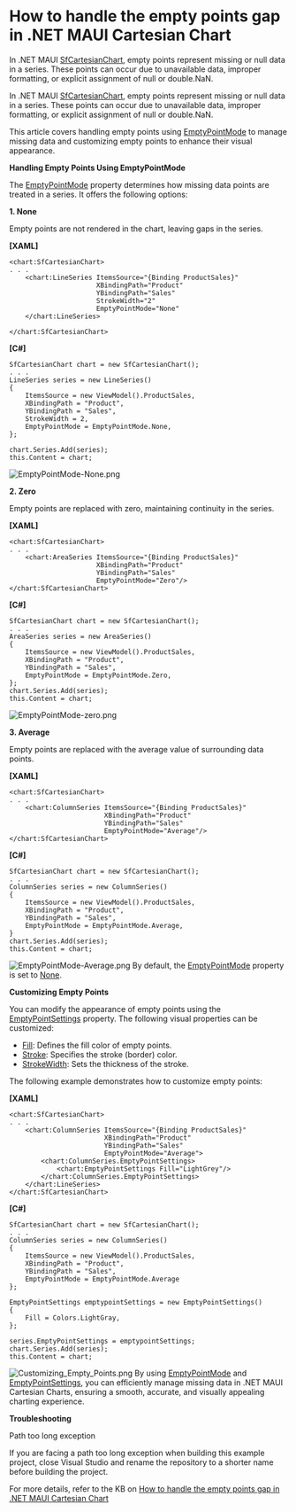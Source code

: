 # How to handle the empty points gap in .NET MAUI Cartesian Chart
In .NET MAUI [SfCartesianChart](https://www.syncfusion.com/maui-controls/maui-cartesian-charts), empty points represent missing or null data in a series. These points can occur due to unavailable data, improper formatting, or explicit assignment of null or double.NaN.

In .NET MAUI [SfCartesianChart](https://www.syncfusion.com/maui-controls/maui-cartesian-charts), empty points represent missing or null data in a series. These points can occur due to unavailable data, improper formatting, or explicit assignment of null or double.NaN.

This article covers handling empty points using [EmptyPointMode](https://help.syncfusion.com/cr/maui-toolkit/Syncfusion.Maui.Toolkit.Charts.EmptyPointMode.html) to manage missing data and customizing empty points to enhance their visual appearance.

**Handling Empty Points Using EmptyPointMode**

The [EmptyPointMode](https://help.syncfusion.com/cr/maui-toolkit/Syncfusion.Maui.Toolkit.Charts.EmptyPointMode.html) property determines how missing data points are treated in a series. It offers the following options:

**1.  None**

Empty points are not rendered in the chart, leaving gaps in the series.

**[XAML]**
```
<chart:SfCartesianChart>
. . .
    <chart:LineSeries ItemsSource="{Binding ProductSales}"
                      XBindingPath="Product"
                      YBindingPath="Sales"
                      StrokeWidth="2"
                      EmptyPointMode="None"
    </chart:LineSeries>

</chart:SfCartesianChart>
```
**[C#]**
```
SfCartesianChart chart = new SfCartesianChart();
. . .
LineSeries series = new LineSeries()
{
    ItemsSource = new ViewModel().ProductSales,
    XBindingPath = "Product",
    YBindingPath = "Sales",
    StrokeWidth = 2,
    EmptyPointMode = EmptyPointMode.None,
};

chart.Series.Add(series);
this.Content = chart;
``` 
 ![EmptyPointMode-None.png](https://support.syncfusion.com/kb/agent/attachment/article/19659/inline?token=eyJhbGciOiJodHRwOi8vd3d3LnczLm9yZy8yMDAxLzA0L3htbGRzaWctbW9yZSNobWFjLXNoYTI1NiIsInR5cCI6IkpXVCJ9.eyJpZCI6IjM4MTc3Iiwib3JnaWQiOiIzIiwiaXNzIjoic3VwcG9ydC5zeW5jZnVzaW9uLmNvbSJ9.rCNEgkYk4PlxIast3LGTiauSFofqwNGTHU89wBdn4BY)

**2.  Zero**

Empty points are replaced with zero, maintaining continuity in the series. 

**[XAML]**
```
<chart:SfCartesianChart>
. . .
    <chart:AreaSeries ItemsSource="{Binding ProductSales}"
                      XBindingPath="Product"
                      YBindingPath="Sales"
                      EmptyPointMode="Zero"/>
</chart:SfCartesianChart>
```
**[C#]**
```
SfCartesianChart chart = new SfCartesianChart();
. . .
AreaSeries series = new AreaSeries()
{
    ItemsSource = new ViewModel().ProductSales,
    XBindingPath = "Product",
    YBindingPath = "Sales",
    EmptyPointMode = EmptyPointMode.Zero,
};
chart.Series.Add(series);
this.Content = chart;
```
 ![EmptyPointMode-zero.png](https://support.syncfusion.com/kb/agent/attachment/article/19659/inline?token=eyJhbGciOiJodHRwOi8vd3d3LnczLm9yZy8yMDAxLzA0L3htbGRzaWctbW9yZSNobWFjLXNoYTI1NiIsInR5cCI6IkpXVCJ9.eyJpZCI6IjM4MTc5Iiwib3JnaWQiOiIzIiwiaXNzIjoic3VwcG9ydC5zeW5jZnVzaW9uLmNvbSJ9.40gf7wl743HeVWGvwPjz4MR2o2l2yA6CW5G5YOIdFdg)

**3.  Average**

Empty points are replaced with the average value of surrounding data points. 

**[XAML]**
```
<chart:SfCartesianChart>
. . .
    <chart:ColumnSeries ItemsSource="{Binding ProductSales}"
                        XBindingPath="Product"
                        YBindingPath="Sales"
                        EmptyPointMode="Average"/>
</chart:SfCartesianChart>
```
**[C#]**
```
SfCartesianChart chart = new SfCartesianChart();
. . .
ColumnSeries series = new ColumnSeries()
{
    ItemsSource = new ViewModel().ProductSales,
    XBindingPath = "Product",
    YBindingPath = "Sales",
    EmptyPointMode = EmptyPointMode.Average,
}
chart.Series.Add(series);
this.Content = chart;
```
 ![EmptyPointMode-Average.png](https://support.syncfusion.com/kb/agent/attachment/article/19659/inline?token=eyJhbGciOiJodHRwOi8vd3d3LnczLm9yZy8yMDAxLzA0L3htbGRzaWctbW9yZSNobWFjLXNoYTI1NiIsInR5cCI6IkpXVCJ9.eyJpZCI6IjM4MTgwIiwib3JnaWQiOiIzIiwiaXNzIjoic3VwcG9ydC5zeW5jZnVzaW9uLmNvbSJ9.6_78cUYRCPosrsZla-xjlc7QALQdPiiKiswMDz5I2S4)
By default, the [EmptyPointMode](https://help.syncfusion.com/cr/maui-toolkit/Syncfusion.Maui.Toolkit.Charts.EmptyPointMode.html) property is set to [None](elp.syncfusion.com/cr/maui-toolkit/Syncfusion.Maui.Toolkit.Charts.EmptyPointMode.html#Syncfusion_Maui_Toolkit_Charts_EmptyPointMode_None).

**Customizing Empty Points**

You can modify the appearance of empty points using the [EmptyPointSettings](https://help.syncfusion.com/cr/maui-toolkit/Syncfusion.Maui.Toolkit.Charts.EmptyPointSettings.html) property. The following visual properties can be customized:

* [Fill](https://help.syncfusion.com/cr/maui-toolkit/Syncfusion.Maui.Toolkit.Charts.EmptyPointSettings.html#Syncfusion_Maui_Toolkit_Charts_EmptyPointSettings_Fill): Defines the fill color of empty points.
* [Stroke](https://help.syncfusion.com/cr/maui-toolkit/Syncfusion.Maui.Toolkit.Charts.EmptyPointSettings.html#Syncfusion_Maui_Toolkit_Charts_EmptyPointSettings_Fill): Specifies the stroke (border) color.
* [StrokeWidth](https://help.syncfusion.com/cr/maui-toolkit/Syncfusion.Maui.Toolkit.Charts.EmptyPointSettings.html#Syncfusion_Maui_Toolkit_Charts_EmptyPointSettings_Stroke): Sets the thickness of the stroke.

The following example demonstrates how to customize empty points:

**[XAML]**
```
<chart:SfCartesianChart>
. . .
    <chart:ColumnSeries ItemsSource="{Binding ProductSales}"
                        XBindingPath="Product"
                        YBindingPath="Sales"
                        EmptyPointMode="Average">
        <chart:ColumnSeries.EmptyPointSettings>
            <chart:EmptyPointSettings Fill="LightGrey"/>
        </chart:ColumnSeries.EmptyPointSettings>
    </chart:LineSeries>
</chart:SfCartesianChart>
```
**[C#]**
```
SfCartesianChart chart = new SfCartesianChart();
. . .
ColumnSeries series = new ColumnSeries()
{
    ItemsSource = new ViewModel().ProductSales,
    XBindingPath = "Product",
    YBindingPath = "Sales",
    EmptyPointMode = EmptyPointMode.Average
};

EmptyPointSettings emptypointSettings = new EmptyPointSettings()
{
    Fill = Colors.LightGray,
};

series.EmptyPointSettings = emptypointSettings;
chart.Series.Add(series);
this.Content = chart;
```
 ![Customizing_Empty_Points.png](https://support.syncfusion.com/kb/agent/attachment/article/19659/inline?token=eyJhbGciOiJodHRwOi8vd3d3LnczLm9yZy8yMDAxLzA0L3htbGRzaWctbW9yZSNobWFjLXNoYTI1NiIsInR5cCI6IkpXVCJ9.eyJpZCI6IjM4MTgxIiwib3JnaWQiOiIzIiwiaXNzIjoic3VwcG9ydC5zeW5jZnVzaW9uLmNvbSJ9.6JH-gSBZYdsTZZV9vXpAdof9t0DZwuadMyZgleKltSE)
By using [EmptyPointMode](https://help.syncfusion.com/cr/maui-toolkit/Syncfusion.Maui.Toolkit.Charts.EmptyPointMode.html) and [EmptyPointSettings](https://help.syncfusion.com/cr/maui-toolkit/Syncfusion.Maui.Toolkit.Charts.EmptyPointSettings.html), you can efficiently manage missing data in .NET MAUI Cartesian Charts, ensuring a smooth, accurate, and visually appealing charting experience.

**Troubleshooting**

Path too long exception

If you are facing a path too long exception when building this example project, close Visual Studio and rename the repository to a shorter name before building the project.

For more details, refer to the KB on [How to handle the empty points gap in .NET MAUI Cartesian Chart]()
